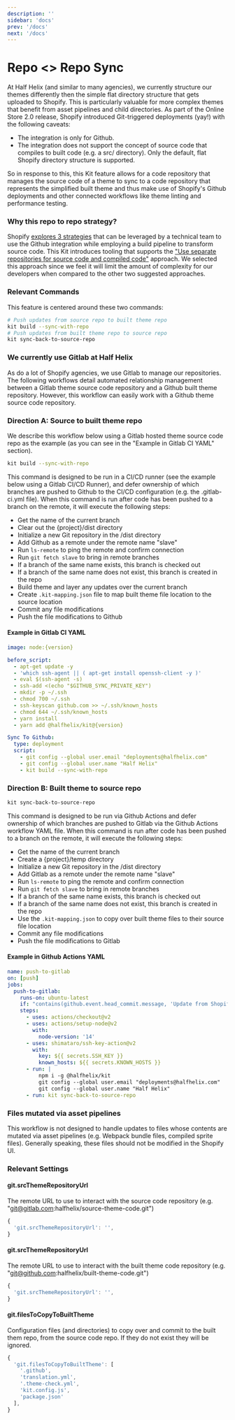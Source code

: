 ```yaml
---
description: ''
sidebar: 'docs'
prev: '/docs'
next: '/docs'
---
```


# Repo <> Repo Sync

At Half Helix (and similar to many agencies), we currently structure our themes differently then the simple flat directory structure that gets uploaded to Shopify. This is particularly valuable for more complex themes that benefit from asset pipelines and child directories. As part of the Online Store 2.0 release, Shopify introduced Git-triggered deployments (yay!) with the following caveats:

- The integration is only for Github.
- The integration does not support the concept of source code that compiles to built code (e.g. a src/ directory). Only the default, flat Shopify directory structure is supported.

So in response to this, this Kit feature allows for a code repository that manages the source code of a theme to sync to a code repository that represents the simplified built theme and thus make use of Shopify's Github deployments and other connected workflows like theme linting and performance testing.

### Why this repo to repo strategy?

Shopify [explores 3 strategies](https://shopify.dev/themes/best-practices/version-control) that can be leveraged by a technical team to use the Github integration while employing a build pipeline to transform source code. This Kit introduces tooling that supports the ["Use separate repositories for source code and compiled code"](https://shopify.dev/themes/best-practices/version-control#use-separate-repositories-for-source-code-and-compiled-code) approach. We selected this approach since we feel it will limit the amount of complexity for our developers when compared to the other two suggested approaches.

### Relevant Commands

This feature is centered around these two commands:

```bash
# Push updates from source repo to built theme repo
kit build --sync-with-repo
# Push updates from built theme repo to source repo
kit sync-back-to-source-repo
```

### We currently use Gitlab at Half Helix

As do a lot of Shopify agencies, we use Gitlab to manage our repositories. The following workflows detail automated relationship management between a Gitlab theme source code repository and a Github built theme repository. However, this workflow can easily work with a Github theme source code repository.

### Direction A: Source to built theme repo

We describe this workflow below using a Gitlab hosted theme source code repo as the example (as you can see in the "Example in Gitlab CI YAML" section).

```bash
kit build --sync-with-repo
```

This command is designed to be run in a CI/CD runner (see the example below using a Gitlab CI/CD Runner), and defer ownership of which branches are pushed to Github to the CI/CD configuration (e.g. the .gitlab-ci.yml file). When this command is run after code has been pushed to a branch on the remote, it will execute the following steps:

- Get the name of the current branch
- Clear out the {project}/dist directory
- Initialize a new Git repository in the /dist directory
- Add Github as a remote under the remote name "slave"
- Run `ls-remote` to ping the remote and confirm connection
- Run `git fetch slave` to bring in remote branches
- If a branch of the same name exists, this branch is checked out
- If a branch of the same name does not exist, this branch is created in the repo
- Build theme and layer any updates over the current branch
- Create `.kit-mapping.json` file to map built theme file location to the source location
- Commit any file modifications
- Push the file modifications to Github

#### Example in Gitlab CI YAML

```yml
image: node:{version}

before_script:
  - apt-get update -y
  - 'which ssh-agent || ( apt-get install openssh-client -y )'
  - eval $(ssh-agent -s)
  - ssh-add <(echo "$GITHUB_SYNC_PRIVATE_KEY")
  - mkdir -p ~/.ssh
  - chmod 700 ~/.ssh
  - ssh-keyscan github.com >> ~/.ssh/known_hosts
  - chmod 644 ~/.ssh/known_hosts
  - yarn install
  - yarn add @halfhelix/kit@{version}

Sync To Github:
  type: deployment
  script:
    - git config --global user.email "deployments@halfhelix.com"
    - git config --global user.name "Half Helix"
    - kit build --sync-with-repo
```

### Direction B: Built theme to source repo

```bash
kit sync-back-to-source-repo
```

This command is designed to be run via Github Actions and defer ownership of which branches are pushed to Gitlab via the Github Actions workflow YAML file. When this command is run after code has been pushed to a branch on the remote, it will execute the following steps:

- Get the name of the current branch
- Create a {project}/temp directory
- Initialize a new Git repository in the /dist directory
- Add Gitlab as a remote under the remote name "slave"
- Run `ls-remote` to ping the remote and confirm connection
- Run `git fetch slave` to bring in remote branches
- If a branch of the same name exists, this branch is checked out
- If a branch of the same name does not exist, this branch is created in the repo
- Use the `.kit-mapping.json` to copy over built theme files to their source file location
- Commit any file modifications
- Push the file modifications to Gitlab

#### Example in Github Actions YAML

```yml
name: push-to-gitlab
on: [push]
jobs:
  push-to-gitlab:
    runs-on: ubuntu-latest
    if: "contains(github.event.head_commit.message, 'Update from Shopify')"
    steps:
      - uses: actions/checkout@v2
      - uses: actions/setup-node@v2
        with:
          node-version: '14'
      - uses: shimataro/ssh-key-action@v2
        with:
          key: ${{ secrets.SSH_KEY }}
          known_hosts: ${{ secrets.KNOWN_HOSTS }}
      - run: |
          npm i -g @halfhelix/kit
          git config --global user.email "deployments@halfhelix.com"
          git config --global user.name "Half Helix"
      - run: kit sync-back-to-source-repo
```

### Files mutated via asset pipelines

This workflow is not designed to handle updates to files whose contents are mutated via asset pipelines (e.g. Webpack bundle files, compiled sprite files). Generally speaking, these files should not be modified in the Shopify UI.

### Relevant Settings

#### git.srcThemeRepositoryUrl

The remote URL to use to interact with the source code repository (e.g. "git@gitlab.com:halfhelix/source-theme-code.git")

```js
{
  'git.srcThemeRepositoryUrl': '',
}
```

#### git.srcThemeRepositoryUrl

The remote URL to use to interact with the built theme code repository (e.g. "git@github.com:halfhelix/built-theme-code.git")

```js
{
  'git.srcThemeRepositoryUrl': '',
}
```

#### git.filesToCopyToBuiltTheme

Configuration files (and directories) to copy over and commit to the built them repo, from the source code repo. If they do not exist they will be ignored.

```js
{
  'git.filesToCopyToBuiltTheme': [
    '.github',
    'translation.yml',
    '.theme-check.yml',
    'kit.config.js',
    'package.json'
  ],
}
```
